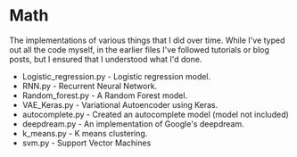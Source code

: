 # Math
The implementations of various things that I did over time. While I've typed out all the code myself, in the earlier files I've followed tutorials or blog posts, but I ensured that I understood what I'd done.

* Logistic_regression.py - Logistic regression model.
* RNN.py - Recurrent Neural Network.
* Random_forest.py - A Random Forest model.
* VAE_Keras.py - Variational Autoencoder using Keras.
* autocomplete.py - Created an autocomplete model (model not included)
* deepdream.py - An implementation of Google's deepdream.
* k_means.py - K means clustering.
* svm.py - Support Vector Machines
